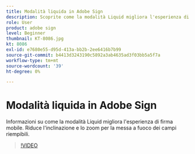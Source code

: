 ```yaml
---
title: Modalità liquida in Adobe Sign
description: Scoprite come la modalità Liquid migliora l'esperienza di firma mobile
role: User
product: adobe sign
level: Beginner
thumbnail: KT-8086.jpg
kt: 8086
exl-id: e7680e55-d95d-413a-bb2b-2ee6416b7b99
source-git-commit: b4413d3243190c5892a3ab4635ad3f03bb5a5f7a
workflow-type: tm+mt
source-wordcount: '39'
ht-degree: 0%

---
```


# Modalità liquida in Adobe Sign

Informazioni su come la modalità Liquid migliora l&#39;esperienza di firma mobile. Riduce l&#39;inclinazione e lo zoom per la messa a fuoco dei campi riempibili.

>[!VIDEO](https://video.tv.adobe.com/v/333803?hidetitle=true)
